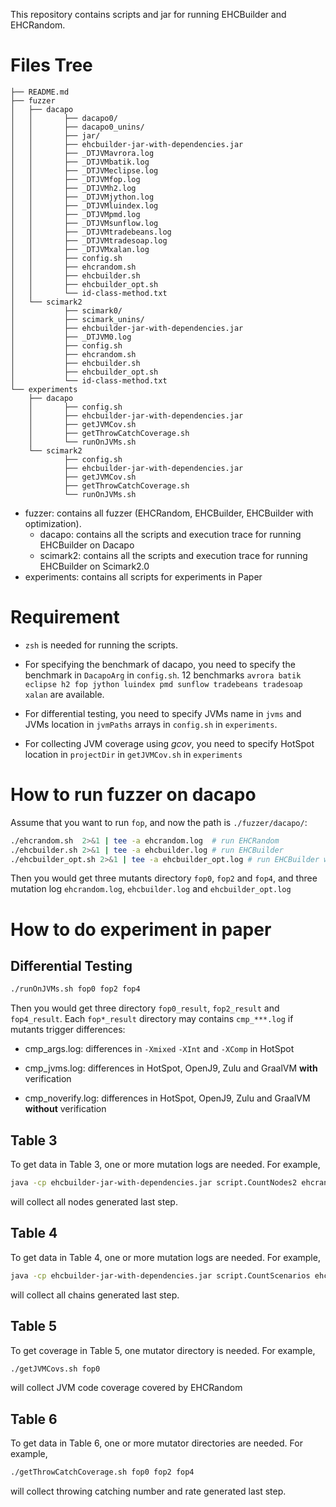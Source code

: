 This repository contains scripts and jar for running EHCBuilder and EHCRandom.

# Files Tree

```
├── README.md
├── fuzzer
│   ├── dacapo
│   │		├── dacapo0/
│   │		├── dacapo0_unins/
│   │		├── jar/
│   │		├── ehcbuilder-jar-with-dependencies.jar
│   │       ├── _DTJVMavrora.log
│   │       ├── _DTJVMbatik.log
│   │       ├── _DTJVMeclipse.log
│   │       ├── _DTJVMfop.log
│   │       ├── _DTJVMh2.log
│   │       ├── _DTJVMjython.log
│   │       ├── _DTJVMluindex.log
│   │       ├── _DTJVMpmd.log
│   │       ├── _DTJVMsunflow.log
│   │       ├── _DTJVMtradebeans.log
│   │       ├── _DTJVMtradesoap.log
│   │       ├── _DTJVMxalan.log
│   │		├── config.sh
│   │		├── ehcrandom.sh
│   │		├── ehcbuilder.sh
│   │		├── ehcbuilder_opt.sh
│   │		└── id-class-method.txt
│   └── scimark2
│   		├── scimark0/
│   		├── scimark_unins/
│   		├── ehcbuilder-jar-with-dependencies.jar
│   		├── _DTJVM0.log
│   		├── config.sh
│   		├── ehcrandom.sh
│   		├── ehcbuilder.sh
│   		├── ehcbuilder_opt.sh
│   		└── id-class-method.txt
└── experiments
    ├── dacapo
    │		├── config.sh
    │		├── ehcbuilder-jar-with-dependencies.jar
    │		├── getJVMCov.sh
    │		├── getThrowCatchCoverage.sh
    │		└── runOnJVMs.sh
    └── scimark2
    		├── config.sh
    		├── ehcbuilder-jar-with-dependencies.jar
    		├── getJVMCov.sh
    		├── getThrowCatchCoverage.sh
    		└── runOnJVMs.sh
```

* fuzzer: contains all fuzzer (EHCRandom, EHCBuilder, EHCBuilder with optimization). 
  * dacapo: contains all the scripts and execution trace for running EHCBuilder on Dacapo
  * scimark2: contains all the scripts and execution trace for running EHCBuilder on Scimark2.0
* experiments: contains all scripts for experiments in Paper

# Requirement

* `zsh` is needed for running the scripts.

* For specifying the benchmark of dacapo, you need to specify the benchmark in `DacapoArg` in `config.sh`. 12 benchmarks `avrora batik eclipse h2 fop jython luindex pmd sunflow tradebeans tradesoap xalan` are available.
* For differential testing, you need to specify JVMs name in `jvms` and JVMs location in `jvmPaths` arrays in `config.sh` in `experiments`.
* For collecting JVM coverage using *gcov*, you need to specify HotSpot location in `projectDir` in `getJVMCov.sh` in `experiments`

# How to run fuzzer on dacapo

Assume that you want to run `fop`, and now the path is `./fuzzer/dacapo/`:

```zsh
./ehcrandom.sh  2>&1 | tee -a ehcrandom.log  # run EHCRandom
./ehcbuilder.sh 2>&1 | tee -a ehcbuilder.log # run EHCBuilder
./ehcbuilder_opt.sh 2>&1 | tee -a ehcbuilder_opt.log # run EHCBuilder with Mutators Combination
```

Then you would get three mutants directory `fop0`, `fop2` and `fop4`, and three mutation log `ehcrandom.log`, `ehcbuilder.log` and `ehcbuilder_opt.log`

# How to do experiment in paper

## Differential Testing

```bash
./runOnJVMs.sh fop0 fop2 fop4
```

Then you would get three directory `fop0_result`, `fop2_result` and `fop4_result`. Each `fop*_result` directory may contains `cmp_***.log` if mutants trigger differences:

* cmp_args.log: differences in `-Xmixed` `-XInt` and `-XComp` in HotSpot
* cmp_jvms.log: differences in HotSpot, OpenJ9, Zulu and GraalVM **with** verification

* cmp_noverify.log: differences in HotSpot, OpenJ9, Zulu and GraalVM **without** verification

## Table 3

To get data in Table 3, one or more mutation logs are needed. For example,

```bash
java -cp ehcbuilder-jar-with-dependencies.jar script.CountNodes2 ehcrandom.log ehcbuilder.log ehcbuilder_opt.log
```

will collect all nodes generated last step.

## Table 4

To get data in Table 4, one or more mutation logs are needed. For example,

```bash
java -cp ehcbuilder-jar-with-dependencies.jar script.CountScenarios ehcrandom.log ehcbuilder.log ehcbuilder_opt.log
```

will collect all chains generated last step.

## Table 5

To get coverage in Table 5, one mutator directory is needed. For example,

```bash
./getJVMCovs.sh fop0
```

will collect JVM code coverage covered by EHCRandom

## Table 6

To get data in Table 6, one or more mutator directories are needed. For example, 

```bash 
./getThrowCatchCoverage.sh fop0 fop2 fop4
```

will collect throwing catching number and rate generated last step.

